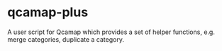 # qcamap-plus
A user script for Qcamap which provides a set of helper functions, e.g. merge categories, duplicate a category.
